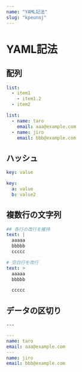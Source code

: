 ```yaml
---
name: "YAML記法"
slug: "kpeunnj"
---
```


# YAML記法

## 配列

```yaml
list:
  - item1
    - item1.2
  - item2
```

```yaml
list:
  - name: taro
    email: aaa@example.com
  - name: jiro
    email: bbb@example.com
```


## ハッシュ

```yaml
key: value
```

```yaml
key:
  a: value
  b: value2
```


## 複数行の文字列

```yaml
## 各行の改行を維持
text: |
  aaaaa
  bbbbb
  ccccc
```

```yaml
# 空白行を改行
text: >
  aaaaa
  bbbbb

  ccccc
```


## データの区切り

```
---
```

```yaml
---
name: taro
email: aaa@example.com
---
name: jiro
email: bbb@example.com
```

